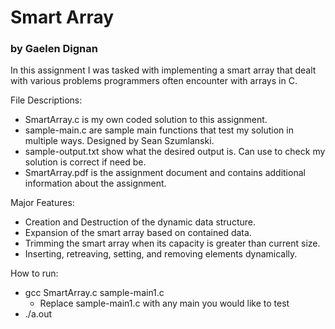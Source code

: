 # Smart Array
### by Gaelen Dignan

In this assignment I was tasked with implementing a smart array that dealt with various problems programmers often encounter with arrays in C.

File Descriptions:
- SmartArray.c is my own coded solution to this assignment.
- sample-main.c are sample main functions that test my solution in multiple ways. Designed by Sean Szumlanski.
- sample-output.txt show what the desired output is. Can use to check my solution is correct if need be.
- SmartArray.pdf is the assignment document and contains additional information about the assignment.

Major Features:
- Creation and Destruction of the dynamic data structure.
- Expansion of the smart array based on contained data.
- Trimming the smart array when its capacity is greater than current size.
- Inserting, retreaving, setting, and removing elements dynamically.

How to run:
- gcc SmartArray.c sample-main1.c
    - Replace sample-main1.c with any main you would like to test
- ./a.out
